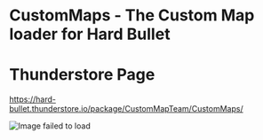 # CustomMaps - The Custom Map loader for Hard Bullet 

# Thunderstore Page
https://hard-bullet.thunderstore.io/package/CustomMapTeam/CustomMaps/

![Image failed to load](https://cdn.discordapp.com/attachments/769430592554532896/1017643907363897375/unknown.png)
